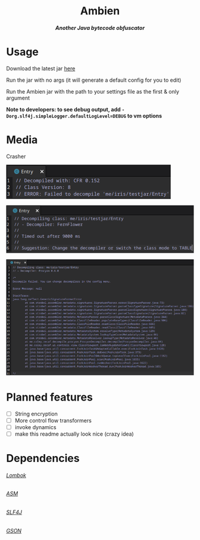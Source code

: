 <h1 align="center">Ambien</h1>
<h5 align="center">Another Java bytecode obfuscator</h5>

# Usage
Download the latest jar [here](https://github.com/iiiiiiiris/Ambien/releases/latest)

Run the jar with no args (it will generate a default config for you to edit)

Run the Ambien jar with the path to your settings file as the first & only argument

**Note to developers: to see debug output, add `-Dorg.slf4j.simpleLogger.defaultLogLevel=DEBUG` to vm options**

# Media
Crasher

![cfr](./web/media/crasher-cfr.png)

![fernflower](./web/media/crasher-fernflower.png)

![procyon](./web/media/crasher-procyon.png)

# Planned features
- [ ] String encryption
- [ ] More control flow transformers
- [ ] invoke dynamics
- [ ] make this readme actually look nice (crazy idea)

# Dependencies
###### [Lombok](https://projectlombok.org/)

###### [ASM](https://asm.ow2.io/)

###### [SLF4J](https://www.slf4j.org/)

###### [GSON](https://github.com/google/gson)
